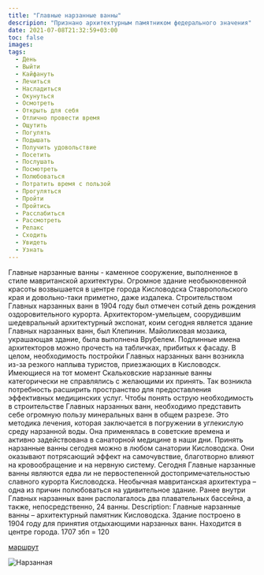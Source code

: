 ```yaml
---
title: "Главные нарзанные ванны"
descripion: "Признано архитектурным памятником федерального значения"
date: 2021-07-08T21:32:59+03:00
toc: false
images:
tags:
  - День
  - Выйти
  - Кайфануть
  - Лечиться
  - Насладиться
  - Окунуться
  - Осмотреть
  - Открыть для себя
  - Отлично провести время
  - Ощутить
  - Погулять
  - Подышать
  - Получить удовольствие
  - Посетить
  - Послушать 
  - Посмотреть
  - Полюбоваться
  - Потратить время с пользой
  - Прогуляться
  - Пройти 
  - Пройтись
  - Расслабиться
  - Рассмотреть
  - Релакс
  - Сходить
  - Увидеть
  - Узнать
---
```

Главные нарзанные ванны - каменное сооружение, выполненное в стиле мавританской архитектуры. Огромное здание необыкновенной красоты возвышается в центре города Кисловодска Ставропольского края и довольно-таки приметно, даже издалека.
Строительством Главных нарзанных ванн в 1904 году был отмечен сотый день рождения оздоровительного курорта. Архитектором-умельцем, соорудившим шедевральный архитектурный экспонат, коим сегодня является здание Главных нарзанных ванн, был Клепинин. Майоликовая мозаика, украшающая здание, была выполнена Врубелем. Подлинные имена архитекторов можно прочесть на табличках, прибитых к фасаду.
В целом, необходимость постройки Главных нарзанных ванн возникла из-за резкого наплыва туристов, приезжающих в Кисловодск. Имеющиеся на тот момент Скальковские нарзанные ванны категорически не справлялись с желающими их принять. Так возникла потребность расширить пространство для предоставления эффективных медицинских услуг.
Чтобы понять острую необходимость в строительстве Главных нарзанных ванн, необходимо представить себе огромную пользу минеральных ванн в общем разрезе. Это методика лечения, которая заключается в погружении в углекислую среду нарзанной воды. Она применялась в советские времена и активно задействована в санаторной медицине в наши дни. Принять нарзанные ванны сегодня можно в любом санатории Кисловодска. Они оказывают потрясающий эффект на самочувствие, благотворно влияют на кровообращение и на нервную систему.
Сегодня Главные нарзанные ванны являются едва ли не первостепенной достопримечательностью славного курорта Кисловодска. Необычная мавританская архитектура – одна из причин полюбоваться на удивительное здание. Ранее внутри Главных нарзанных ванн располагалось два плавательных бассейна, а также, непосредственно, 24 ванны.
Description:
Главные нарзанные ванны – архитектурный памятник Кисловодска. Здание построено в 1904 году для принятия отдыхающими нарзанных ванн. Находится в центре города.
1707 збп = 120

  [маршрут](https://goo.gl/maps/SyyK7yTGEThE6Ufi9)

  ![Нарзанная](/img/glavnye-narzannye-vanny-700x464.jpg)
